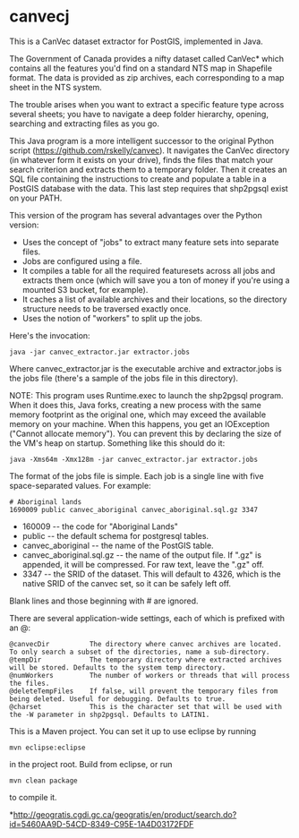 canvecj
=======

This is a CanVec dataset extractor for PostGIS, implemented in Java.

The Government of Canada provides a nifty dataset called CanVec* which contains all the features you'd find on a standard NTS map in Shapefile format. The data is provided as zip archives, each corresponding to a map sheet in the NTS system.

The trouble arises when you want to extract a specific feature type across several sheets; you have to navigate a deep folder hierarchy, opening, searching and extracting files as you go.

This Java program is a more intelligent successor to the original Python script (https://github.com/rskelly/canvec). It navigates the CanVec directory (in whatever form it exists on your drive), finds the files that match your search criterion and extracts them to a temporary folder. Then it creates an SQL file containing the instructions to create and populate a table in a PostGIS database with the data. This last step requires that shp2pgsql exist on your PATH. 

This version of the program has several advantages over the Python version:
- Uses the concept of "jobs" to extract many feature sets into separate files.
- Jobs are configured using a file.
- It compiles a table for all the required featuresets across all jobs and extracts them once (which will save you a ton of money if you're using a mounted S3 bucket, for example).
- It caches a list of available archives and their locations, so the directory structure needs to be traversed exactly once.
- Uses the notion of "workers" to split up the jobs.

Here's the invocation:

	java -jar canvec_extractor.jar extractor.jobs

Where canvec_extractor.jar is the executable archive and extractor.jobs is the jobs file (there's a sample of the jobs file in this directory).

NOTE: This program uses Runtime.exec to launch the shp2pgsql program. When it does this, Java forks, creating a new process with the same memory footprint as the original one, which may exceed the available memory on your machine. When this happens, you get an IOException ("Cannot allocate memory"). You can prevent this by declaring the size of the VM's heap on startup. Something like this should do it:

	java -Xms64m -Xmx128m -jar canvec_extractor.jar extractor.jobs

The format of the jobs file is simple. Each job is a single line with five space-separated values. For example:

	# Aboriginal lands
	1690009 public canvec_aboriginal canvec_aboriginal.sql.gz 3347

- 160009 -- the code for "Aboriginal Lands"
- public -- the default schema for postgresql tables.
- canvec_aboriginal -- the name of the PostGIS table.
- canvec_aboriginal.sql.gz -- the name of the output file. If ".gz" is appended, it will be compressed. For raw text, leave the ".gz" off.
- 3347 -- the SRID of the dataset. This will default to 4326, which is the native SRID of the canvec set, so it can be safely left off.

Blank lines and those beginning with # are ignored.

There are several application-wide settings, each of which is prefixed with an @:

	@canvecDir 			The directory where canvec archives are located. To only search a subset of the directories, name a sub-directory.
	@tempDir 			The temporary directory where extracted archives will be stored. Defaults to the system temp directory.
	@numWorkers			The number of workers or threads that will process the files.
	@deleteTempFiles	If false, will prevent the temporary files from being deleted. Useful for debugging. Defaults to true.
	@charset			This is the character set that will be used with the -W parameter in shp2pgsql. Defaults to LATIN1.

This is a Maven project. You can set it up to use eclipse by running 
	
	mvn eclipse:eclipse 
	
in the project root. Build from eclipse, or run 

	mvn clean package 

to compile it.

*http://geogratis.cgdi.gc.ca/geogratis/en/product/search.do?id=5460AA9D-54CD-8349-C95E-1A4D03172FDF